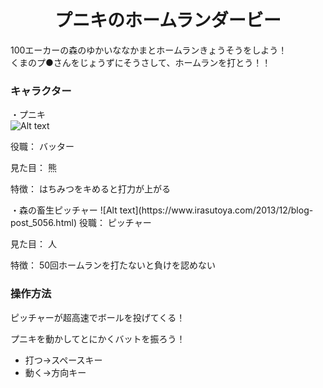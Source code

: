 # <div style="text-align:center;"> プニキのホームランダービー </div>
  
  
100エーカーの森のゆかいななかまとホームランきょうそうをしよう！  
くまのプ●さんをじょうずにそうさして、ホームランを打とう！！

  
### キャラクター
・プニキ  
![Alt text](http://free-photo.net/photo_img/0812122638.jpg )  

役職：   バッター</p>
見た目：  熊</p>
特徴：    はちみつをキめると打力が上がる</p>
</p>
・森の畜生ピッチャー 
![Alt text](https://www.irasutoya.com/2013/12/blog-post_5056.html)  
役職：   ピッチャー</p>
見た目：  人</p>
特徴：    50回ホームランを打たないと負けを認めない</p>


### 操作方法  
ピッチャーが超高速でボールを投げてくる！</p>
プニキを動かしてとにかくバットを振ろう！

  - 打つ→スペースキー  
  - 動く→方向キー  
